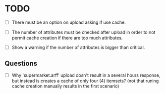 TODO
====

- [ ] There must be an option on upload asking if use cache.
- [ ] The number of attributes must be checked after upload
      in order to not permit cache creation if there are too much attributes.
- [ ] Show a warning if the number of attributes is bigger than critical.


Questions
---------

- [ ] Why 'supermarket.arff' upload dosn't result in a several hours response,
      but instead is creates a cache of only four (4) itemsets?
      (not that runing cache creation manually results in the first scenario)